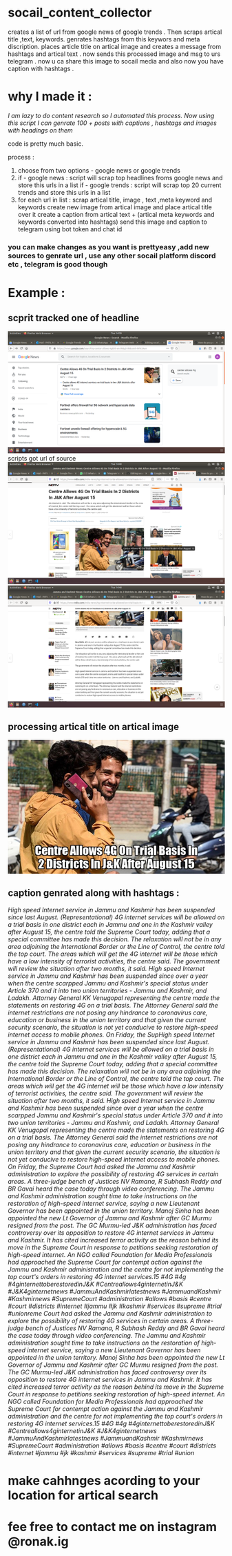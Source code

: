 # socail_content_collector
creates a list of url from  google news of google trends . Then scraps  artical title ,text, keywords. genrates hashtags from this keywors and meta discription.  places article title  on artical image and  creates a message  from hashtags  and artical text . now sends  this processed image  and msg to urs telegram . now u ca share this image to socail media and also  now you have caption with hashtags . 

# why I made it :
 *I am lazy to do content research so I automated this process. Now using this script I can genrate 100 + posts with captions , hashtags and images with headings on them*
 
code is pretty much basic.

process :

 1)  choose from two options - google news or google trends
 2)  if - google news :
            script will scrap top headlines froms google news and  store this urls in a list
     if - google trends : 
           script will scrap top 20 current trends and store this urls in a list
 3) for each url in list  :
        scrap  artical  title, image , text ,meta keyword and keywords
        create new image from artical image and place artical title over it
        create a caption  from  artical text + (artical meta keywords and keywords  converted into hashtags)
        send this image and caption to telegram using bot token and chat id 
        
### you can make changes as you want is prettyeasy ,add new sources to genrate url , use any other socail platform discord etc , telegram is good though


# Example :
## scprit tracked one of headline

<img src="./2.png">
scripts got url of source
<img src="./3.png">
<img src="./4.png">

## processing artical title on artical image 

<img src="./sample1.jpg">

## caption genrated  along with hashtags :
 *High speed Internet service in Jammu and Kashmir has been suspended since last August. (Representational)
4G internet services will be allowed on a trial basis in one district each in Jammu and one in the Kashmir valley after August 15, the centre told the Supreme Court today, adding that a special committee has made this decision.
The relaxation will not be in any area adjoining the International Border or the Line of Control, the centre told the top court. The areas which will get the 4G internet will be those which have a low intensity of terrorist activities, the centre said.
The government will review the situation after two months, it said.
High speed Internet service in Jammu and Kashmir has been suspended since over a year when the centre scarpped Jammu and Kashmir's special status under Article 370 and it into two union territories - Jammu and Kashmir, and Ladakh.
Attorney General KK Venugopal representing the centre made the statements on restoring 4G on a trial basis. The Attorney General said the internet restrictions are not posing any hindrance to coronavirus care, education or business in the union territory and that given the current security scenario, the situation is not yet conducive to restore high-speed internet access to mobile phones.
On Friday, the SupHigh speed Internet service in Jammu and Kashmir has been suspended since last August. (Representational)
4G internet services will be allowed on a trial basis in one district each in Jammu and one in the Kashmir valley after August 15, the centre told the Supreme Court today, adding that a special committee has made this decision.
The relaxation will not be in any area adjoining the International Border or the Line of Control, the centre told the top court. The areas which will get the 4G internet will be those which have a low intensity of terrorist activities, the centre said.
The government will review the situation after two months, it said.
High speed Internet service in Jammu and Kashmir has been suspended since over a year when the centre scarpped Jammu and Kashmir's special status under Article 370 and it into two union territories - Jammu and Kashmir, and Ladakh.
Attorney General KK Venugopal representing the centre made the statements on restoring 4G on a trial basis. The Attorney General said the internet restrictions are not posing any hindrance to coronavirus care, education or business in the union territory and that given the current security scenario, the situation is not yet conducive to restore high-speed internet access to mobile phones.
On Friday, the Supreme Court had asked the Jammu and Kashmir administration to explore the possibility of restoring 4G services in certain areas. A three-judge bench of Justices NV Ramana, R Subhash Reddy and BR Gavai heard the case today through video conferencing.
The Jammu and Kashmir administration sought time to take instructions on the restoration of high-speed internet service, saying a new Lieutenant Governor has been appointed in the union territory.
Manoj Sinha has been appointed the new Lt Governor of Jammu and Kashmir after GC Murmu resigned from the post.
The GC Murmu-led J&K administration has faced controversy over its opposition to restore 4G internet services in Jammu and Kashmir. It has cited increased terror activity as the reason behind its move in the Supreme Court in response to petitions seeking restoration of high-speed internet.
An NGO called Foundation for Media Professionals had approached the Supreme Court for contempt action against the Jammu and Kashmir administration and the centre for not implementing the top court's orders in restoring 4G internet services.15 #4G #4g #4ginternettoberestoredinJ&K #Centreallows4ginternetinJ&K #J&K4ginternetnews #JammuAndKashmirlatestnews #JammuandKashmir #Kashmirnews #SupremeCourt #administration #allows #basis #centre #court #districts #internet #jammu #jk #kashmir #services #supreme #trial #unionreme Court had asked the Jammu and Kashmir administration to explore the possibility of restoring 4G services in certain areas. A three-judge bench of Justices NV Ramana, R Subhash Reddy and BR Gavai heard the case today through video conferencing.
The Jammu and Kashmir administration sought time to take instructions on the restoration of high-speed internet service, saying a new Lieutenant Governor has been appointed in the union territory.
Manoj Sinha has been appointed the new Lt Governor of Jammu and Kashmir after GC Murmu resigned from the post.
The GC Murmu-led J&K administration has faced controversy over its opposition to restore 4G internet services in Jammu and Kashmir. It has cited increased terror activity as the reason behind its move in the Supreme Court in response to petitions seeking restoration of high-speed internet.
An NGO called Foundation for Media Professionals had approached the Supreme Court for contempt action against the Jammu and Kashmir administration and the centre for not implementing the top court's orders in restoring 4G internet services.15 #4G #4g #4ginternettoberestoredinJ&K #Centreallows4ginternetinJ&K #J&K4ginternetnews #JammuAndKashmirlatestnews #JammuandKashmir #Kashmirnews #SupremeCourt #administration #allows #basis #centre #court #districts #internet #jammu #jk #kashmir #services #supreme #trial #union*
# make cahhnges acording to your location for artical  search
# fee free to contact me on instagram @ronak.ig 
